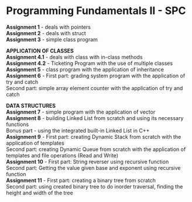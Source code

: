 # Programming Fundamentals II - SPC

**Assignment 1** - deals with pointers  
**Assignment 2** - deals with struct  
**Assignment 3** - simple class program  
  
**APPLICATION OF CLASSES**  
**Assignment 4.1** - deals with class with in-class methods  
**Assignment 4.2** - Ticketing Program with the use of multiple classes  
**Assignment 5** - class program with the application of inheritance  
**Assignment 6** - First part: grading system program with the application of try and catch  
	      Second part: simple array element counter with the application of try and catch  
  
**DATA STRUCTURES**    
**Assignment 7** - simple program with the application of vector  
**Assignment 8** - building Linked List from scratch and using its necessary functions  
	       Bonus part - using the integrated built-in Linked List in C++  
**Assignment 9** - First part: creating Dynamic Stack from scratch with the application of templates  
	      Second part: creating Dynamic Queue from scratch with the application of templates and file operations (Read and Write)  
**Assignment 10** - First part: String reverser using recursive function  
	       Second part: Getting the value given base and exponent using recursive function  
**Assignment 11** - First part: creating a binary tree from scratch  
	       Second part: using created binary tree to do inorder traversal, finding the height and width of the tree  
